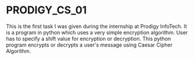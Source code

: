 # PRODIGY_CS_01

This is the first task I was given during the internship at Prodigy InfoTech. It is a program in python which uses a very simple encryption algorithm. User has to specify a shift value for encryption or decryption. This python program encrypts or decrypts a user's message using Caesar Cipher Algorithm.
